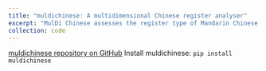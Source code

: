 ```yaml
---
title: "muldichinese: A multidimensional Chinese register analyser"
excerpt: "MulDi Chinese assesses the register type of Mandarin Chinese texts."
collection: code
---
```


[muldichinese repository on GitHub](https://github.com/Nannan-Liu/Multidimensional-Analysis-Tagger-of-Mandarin-Chinese)
Install muldichinese: `pip install muldichinese`